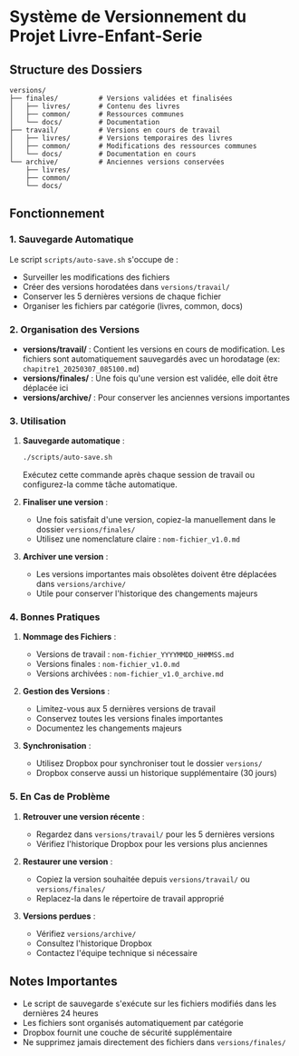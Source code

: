 # Système de Versionnement du Projet Livre-Enfant-Serie

## Structure des Dossiers

```
versions/
├── finales/          # Versions validées et finalisées
│   ├── livres/       # Contenu des livres
│   ├── common/       # Ressources communes
│   └── docs/         # Documentation
├── travail/          # Versions en cours de travail
│   ├── livres/       # Versions temporaires des livres
│   ├── common/       # Modifications des ressources communes
│   └── docs/         # Documentation en cours
└── archive/          # Anciennes versions conservées
    ├── livres/
    ├── common/
    └── docs/
```

## Fonctionnement

### 1. Sauvegarde Automatique

Le script `scripts/auto-save.sh` s'occupe de :
- Surveiller les modifications des fichiers
- Créer des versions horodatées dans `versions/travail/`
- Conserver les 5 dernières versions de chaque fichier
- Organiser les fichiers par catégorie (livres, common, docs)

### 2. Organisation des Versions

- **versions/travail/** : Contient les versions en cours de modification. Les fichiers sont automatiquement sauvegardés avec un horodatage (ex: `chapitre1_20250307_085100.md`)
- **versions/finales/** : Une fois qu'une version est validée, elle doit être déplacée ici
- **versions/archive/** : Pour conserver les anciennes versions importantes

### 3. Utilisation

1. **Sauvegarde automatique** :
   ```bash
   ./scripts/auto-save.sh
   ```
   Exécutez cette commande après chaque session de travail ou configurez-la comme tâche automatique.

2. **Finaliser une version** :
   - Une fois satisfait d'une version, copiez-la manuellement dans le dossier `versions/finales/`
   - Utilisez une nomenclature claire : `nom-fichier_v1.0.md`

3. **Archiver une version** :
   - Les versions importantes mais obsolètes doivent être déplacées dans `versions/archive/`
   - Utile pour conserver l'historique des changements majeurs

### 4. Bonnes Pratiques

1. **Nommage des Fichiers** :
   - Versions de travail : `nom-fichier_YYYYMMDD_HHMMSS.md`
   - Versions finales : `nom-fichier_v1.0.md`
   - Versions archivées : `nom-fichier_v1.0_archive.md`

2. **Gestion des Versions** :
   - Limitez-vous aux 5 dernières versions de travail
   - Conservez toutes les versions finales importantes
   - Documentez les changements majeurs

3. **Synchronisation** :
   - Utilisez Dropbox pour synchroniser tout le dossier `versions/`
   - Dropbox conserve aussi un historique supplémentaire (30 jours)

### 5. En Cas de Problème

1. **Retrouver une version récente** :
   - Regardez dans `versions/travail/` pour les 5 dernières versions
   - Vérifiez l'historique Dropbox pour les versions plus anciennes

2. **Restaurer une version** :
   - Copiez la version souhaitée depuis `versions/travail/` ou `versions/finales/`
   - Replacez-la dans le répertoire de travail approprié

3. **Versions perdues** :
   - Vérifiez `versions/archive/`
   - Consultez l'historique Dropbox
   - Contactez l'équipe technique si nécessaire

## Notes Importantes

- Le script de sauvegarde s'exécute sur les fichiers modifiés dans les dernières 24 heures
- Les fichiers sont organisés automatiquement par catégorie
- Dropbox fournit une couche de sécurité supplémentaire
- Ne supprimez jamais directement des fichiers dans `versions/finales/`